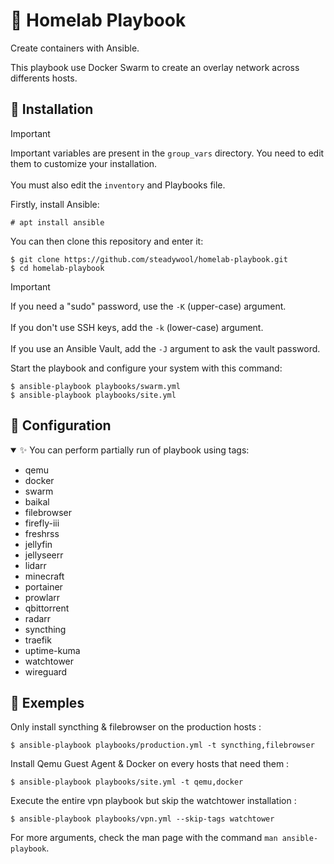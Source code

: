 # 🐋 Homelab Playbook

Create containers with Ansible.

This playbook use Docker Swarm to create an overlay network across differents hosts.

## 🚀 Installation

> [!IMPORTANT]
> Important variables are present in the `group_vars` directory. You need to edit them to customize your installation. </br></br>
> You must also edit the `inventory` and Playbooks file.

Firstly, install Ansible:
```
# apt install ansible
```

You can then clone this repository and enter it:
```
$ git clone https://github.com/steadywool/homelab-playbook.git
$ cd homelab-playbook
```

> [!IMPORTANT]
> If you need a "sudo" password, use the `-K` (upper-case) argument. </br></br>
> If you don't use SSH keys, add the `-k` (lower-case) argument. </br></br>
> If you use an Ansible Vault, add the `-J` argument to ask the vault password.

Start the playbook and configure your system with this command:
```
$ ansible-playbook playbooks/swarm.yml
$ ansible-playbook playbooks/site.yml
```

## 🔧 Configuration

<details open>
    <summary>✨ You can perform partially run of playbook using tags:</summary>
    <ul>
        <li>qemu</li>
        <li>docker</li>
        <li>swarm</li>
        <li>baikal</li>
        <li>filebrowser</li>
        <li>firefly-iii</li>
        <li>freshrss</li>
        <li>jellyfin</li>
        <li>jellyseerr</li>
        <li>lidarr</li>
        <li>minecraft</li>
        <li>portainer</li>
        <li>prowlarr</li>
        <li>qbittorrent</li>
        <li>radarr</li>
        <li>syncthing</li>
        <li>traefik</li>
        <li>uptime-kuma</li>
        <li>watchtower</li>
        <li>wireguard</li>
    </ul>
</details>

## 📕 Exemples

Only install syncthing & filebrowser on the production hosts :
```
$ ansible-playbook playbooks/production.yml -t syncthing,filebrowser
```

Install Qemu Guest Agent & Docker on every hosts that need them :
```
$ ansible-playbook playbooks/site.yml -t qemu,docker
```

Execute the entire vpn playbook but skip the watchtower installation :
```
$ ansible-playbook playbooks/vpn.yml --skip-tags watchtower
```

For more arguments, check the man page with the command `man ansible-playbook`.